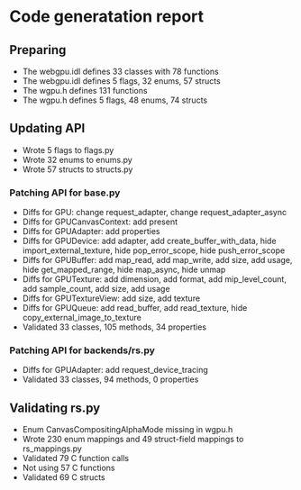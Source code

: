 # Code generatation report
## Preparing
* The webgpu.idl defines 33 classes with 78 functions
* The webgpu.idl defines 5 flags, 32 enums, 57 structs
* The wgpu.h defines 131 functions
* The wgpu.h defines 5 flags, 48 enums, 74 structs
## Updating API
* Wrote 5 flags to flags.py
* Wrote 32 enums to enums.py
* Wrote 57 structs to structs.py
### Patching API for base.py
* Diffs for GPU: change request_adapter, change request_adapter_async
* Diffs for GPUCanvasContext: add present
* Diffs for GPUAdapter: add properties
* Diffs for GPUDevice: add adapter, add create_buffer_with_data, hide import_external_texture, hide pop_error_scope, hide push_error_scope
* Diffs for GPUBuffer: add map_read, add map_write, add size, add usage, hide get_mapped_range, hide map_async, hide unmap
* Diffs for GPUTexture: add dimension, add format, add mip_level_count, add sample_count, add size, add usage
* Diffs for GPUTextureView: add size, add texture
* Diffs for GPUQueue: add read_buffer, add read_texture, hide copy_external_image_to_texture
* Validated 33 classes, 105 methods, 34 properties
### Patching API for backends/rs.py
* Diffs for GPUAdapter: add request_device_tracing
* Validated 33 classes, 94 methods, 0 properties
## Validating rs.py
* Enum CanvasCompositingAlphaMode missing in wgpu.h
* Wrote 230 enum mappings and 49 struct-field mappings to rs_mappings.py
* Validated 79 C function calls
* Not using 57 C functions
* Validated 69 C structs
